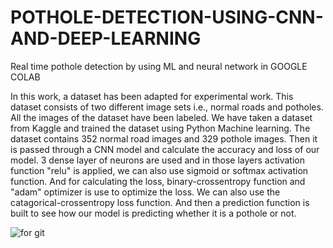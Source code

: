 # POTHOLE-DETECTION-USING-CNN-AND-DEEP-LEARNING

Real time pothole detection by using ML and neural network in GOOGLE COLAB

In this work, a dataset has been adapted for experimental work. This dataset consists of two different image sets i.e., normal roads and potholes. All the images of the dataset have been labeled. We have taken a dataset from Kaggle and trained the dataset using Python Machine learning. The dataset contains 352 normal road images and
329 pothole images. Then it is passed through a CNN model and calculate the accuracy and loss of our model. 3 dense layer of neurons are used and in those layers activation function "relu" is applied, we can also use sigmoid or softmax activation function. And for calculating the loss, binary-crossentropy function  and "adam" optimizer is use to optimize the loss. We can also use the catagorical-crossentropy loss function. And then a prediction  function is built to see how our model is predicting whether it is a pothole or not.

![for git](https://user-images.githubusercontent.com/123149345/215355680-fd64766a-74f4-45f6-866b-49bb4728a099.jpg)
